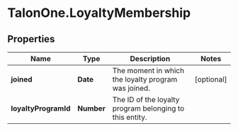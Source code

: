 # TalonOne.LoyaltyMembership

## Properties
Name | Type | Description | Notes
------------ | ------------- | ------------- | -------------
**joined** | **Date** | The moment in which the loyalty program was joined. | [optional] 
**loyaltyProgramId** | **Number** | The ID of the loyalty program belonging to this entity. | 


